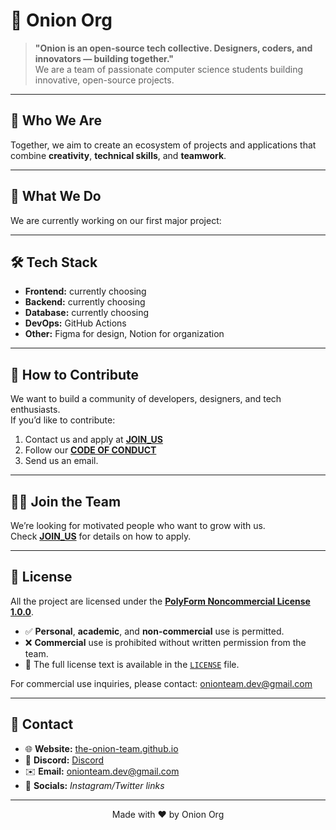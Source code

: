 # 🧅 Onion Org

> **"Onion is an open-source tech collective. Designers, coders, and innovators — building together."**  
> We are a team of passionate computer science students building innovative, open-source projects.

---

## 📌 Who We Are

Together, we aim to create an ecosystem of projects and applications that combine **creativity**, **technical skills**, and **teamwork**.

---

## 🚀 What We Do
We are currently working on our first major project:

---

## 🛠 Tech Stack
- **Frontend:** currently choosing
- **Backend:** currently choosing
- **Database:** currently choosing
- **DevOps:** GitHub Actions
- **Other:** Figma for design, Notion for organization

---

## 🤝 How to Contribute
We want to build a community of developers, designers, and tech enthusiasts.  
If you’d like to contribute:
1. Contact us and apply at **[JOIN_US](JOIN_US.md)**
2. Follow our **[CODE OF CONDUCT](CODE_OF_CONDUCT.md)**
3. Send us an email.


---

## 🧑‍💻 Join the Team
We’re looking for motivated people who want to grow with us.  
Check **[JOIN_US](JOIN_US.md)** for details on how to apply.

---

## 📜 License

All the project are licensed under the **[PolyForm Noncommercial License 1.0.0](https://polyformproject.org/licenses/noncommercial/1.0.0)**.

- ✅ **Personal**, **academic**, and **non-commercial** use is permitted.
- ❌ **Commercial** use is prohibited without written permission from the team.
- 📄 The full license text is available in the [`LICENSE`](LICENSE) file.

For commercial use inquiries, please contact: onionteam.dev@gmail.com

---

## 📢 Contact
- 🌐 **Website:** [the-onion-team.github.io](https://the-onion-team.github.io/onion-org.github.io)
- 💬 **Discord:** [Discord](https://discord.gg/T6JQDxmypW)
- ✉️ **Email:** onionteam.dev@gmail.com
- 📸 **Socials:** _Instagram/Twitter links_

---

<p align="center">
  Made with ❤️ by Onion Org
</p>










